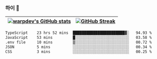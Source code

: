 
### 하이 👋
[![warpdev's GitHub stats](https://github-readme-stats.vercel.app/api?username=warpdev&show_icons=true&theme=vue-dark)](#) |[![GitHub Streak](https://github-readme-streak-stats.herokuapp.com/?user=warpdev&theme=dark)](#)
--- | --- |
<!--START_SECTION:waka-->

```txt
TypeScript    23 hrs 52 mins  ███████████████████████▓░   94.93 %
JavaScript    53 mins         █░░░░░░░░░░░░░░░░░░░░░░░░   03.58 %
.env file     10 mins         ▒░░░░░░░░░░░░░░░░░░░░░░░░   00.72 %
JSON          5 mins          ░░░░░░░░░░░░░░░░░░░░░░░░░   00.34 %
CSS           3 mins          ░░░░░░░░░░░░░░░░░░░░░░░░░   00.25 %
```

<!--END_SECTION:waka-->

<!--
**warpdev/warpdev** is a ✨ _special_ ✨ repository because its `README.md` (this file) appears on your GitHub profile.

Here are some ideas to get you started:

- 🔭 I’m currently working on ...
- 🌱 I’m currently learning ...
- 👯 I’m looking to collaborate on ...
- 🤔 I’m looking for help with ...
- 💬 Ask me about ...
- 📫 How to reach me: ...
- 😄 Pronouns: ...
- ⚡ Fun fact: ...
-->
